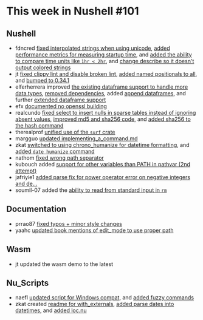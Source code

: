 # This week in Nushell #101

## Nushell

- fdncred [fixed interpolated strings when using unicode](https://github.com/nushell/nushell/pull/3866), [added performance metrics for measuring startup time](https://github.com/nushell/nushell/pull/3854), and [added the ability to compare time units like `1hr < 2hr`](https://github.com/nushell/nushell/pull/3845), and [change describe so it doesn't output colored strings](https://github.com/nushell/nushell/pull/3832)
- jt [fixed clippy lint and disable broken lint](https://github.com/nushell/nushell/pull/3865), [added named positionals to all](https://github.com/nushell/nushell/pull/3863), and [bumped to 0.34.1](https://github.com/nushell/nushell/pull/3835)
- elferherrera improved [the existing dataframe support to handle more data types](https://github.com/nushell/nushell/pull/3864), [removed dependencies](https://github.com/nushell/nushell/pull/3853), added [append dataframes](https://github.com/nushell/nushell/pull/3839), and further [extended dataframe support](https://github.com/nushell/nushell/pull/3812)
- efx [documented no openssl building](https://github.com/nushell/nushell/pull/3862)
- realcundo [fixed select to insert nulls in sparse tables instead of ignoring absent values](https://github.com/nushell/nushell/pull/3857), [improved md5 and sha256 code](https://github.com/nushell/nushell/pull/3841), and [added sha256 to the hash command](https://github.com/nushell/nushell/pull/3836)
- therealprof [unified use of the `surf` crate](https://github.com/nushell/nushell/pull/3855)
- margguo [updated implementing_a_command.md](https://github.com/nushell/nushell/pull/3848)
- zkat [switched to using chrono_humanize for datetime formatting](https://github.com/nushell/nushell/pull/3834), and [added `date humanize` command](https://github.com/nushell/nushell/pull/3833)
- nathom [fixed wrong path separator](https://github.com/nushell/nushell/pull/3829)
- kubouch added [support for other variables than PATH in pathvar (2nd attempt)](https://github.com/nushell/nushell/pull/3828)
- jafriyie1 [added parse fix for power operator error on negative integers and de…](https://github.com/nushell/nushell/pull/3821)
- soumil-07 added the [ability to read from standard input in `rm`](https://github.com/nushell/nushell/pull/3763)

## Documentation

- prrao87 [fixed typos + minor style changes](https://github.com/nushell/nushell.github.io/pull/176)
- yaahc [updated book mentions of edit_mode to use proper path](https://github.com/nushell/nushell.github.io/pull/175)

## Wasm

- jt updated the wasm demo to the latest

## Nu_Scripts

- naefl [updated script for Windows compat](https://github.com/nushell/nu_scripts/pull/80), and [added fuzzy commands](https://github.com/nushell/nu_scripts/pull/79)
- zkat created [readme for with_externals](https://github.com/nushell/nu_scripts/pull/78), [added parse dates into datetimes](https://github.com/nushell/nu_scripts/pull/77), and [added loc.nu](https://github.com/nushell/nu_scripts/pull/76)
